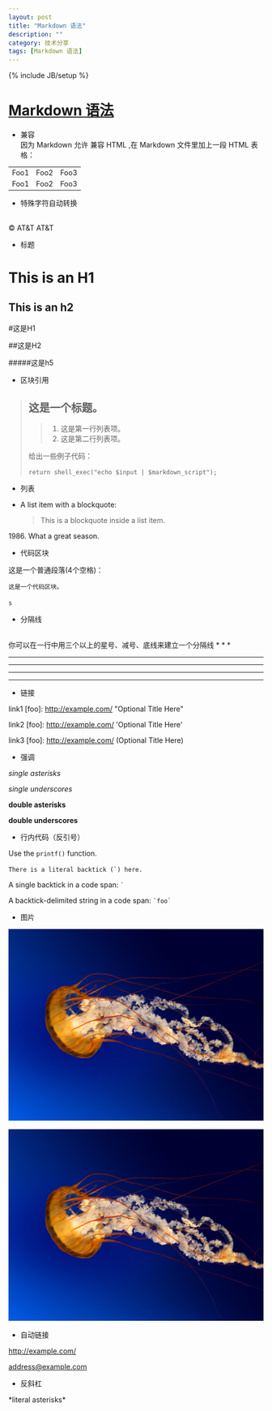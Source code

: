 ```yaml
---
layout: post
title: "Markdown 语法"
description: ""
category: 技术分享
tags: [Markdown 语法]
---
```

{% include JB/setup %}




# [Markdown 语法](http://wowubuntu.com/markdown/)

* 兼容 </br>
因为 Markdown 允许 兼容 HTML ,在 Markdown 文件里加上一段 HTML 表格：

<table>
    <tr>
        <td>Foo1</td>
		<td>Foo2</td>
		<td>Foo3</td>
    </tr>
	<tr>
        <td>Foo1</td>
		<td>Foo2</td>
		<td>Foo3</td>
    </tr>
</table>

* 特殊字符自动转换
</br>
&copy;
AT&T
AT&amp;T

</br>

* 标题

This is an H1
=============

This is an h2
---
#这是H1

##这是H2

#####这是h5
<br>

* 区块引用


> ## 这是一个标题。
> 
> >1.   这是第一行列表项。
> >2.   这是第二行列表项。
> 
> 给出一些例子代码：
> 
>     return shell_exec("echo $input | $markdown_script");


* 列表

*   A list item with a blockquote:

    > This is a blockquote
    > inside a list item.

1986\. What a great season.

* 代码区块

这是一个普通段落(4个空格)：

    这是一个代码区块。

    s

* 分隔线
<br>
你可以在一行中用三个以上的星号、减号、底线来建立一个分隔线
* * *

***

*****

- - -

---------------------------------------

* 链接


link1 [foo]: http://example.com/  "Optional Title Here"

link2 [foo]: http://example.com/  'Optional Title Here'

link3 [foo]: http://example.com/  (Optional Title Here)


* 强调

*single asterisks*

_single underscores_

**double asterisks**

__double underscores__


* 行内代码（反引号）

Use the `printf()` function.

``There is a literal backtick (`) here.``

A single backtick in a code span: `` ` ``

A backtick-delimited string in a code span: `` `foo` ``

* 图片

![Alt text](/image/Jellyfish.jpg)

![Alt text](/image/Jellyfish.jpg "Optional title")

* 自动链接

<http://example.com/>

<address@example.com>

* 反斜杠

\*literal asterisks\*


